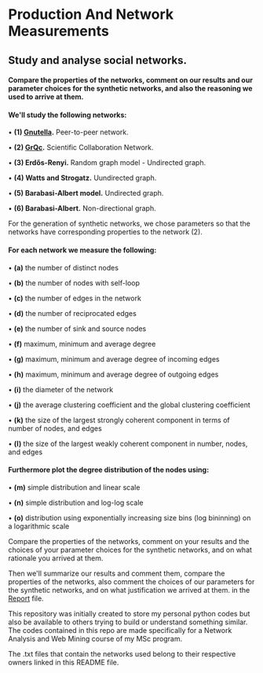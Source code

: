 # Production And Network Measurements
## **Study and analyse social networks.**

#### Compare the properties of the networks, comment on our results and our parameter choices for the synthetic networks, and also the reasoning we used to arrive at them.

#### We'll study the following networks:

  • **(1) [Gnutella](https://snap.stanford.edu/data/p2p-Gnutella05.html).** Peer-to-peer network.
  
  • **(2) [GrQc](https://snap.stanford.edu/data/ca-GrQc.html).** Scientific Collaboration Network.
  
  • **(3) Erdős-Renyi.** Random graph model - Undirected graph.
    
  • **(4) Watts and Strogatz.** Uundirected graph.
      
  • **(5) Barabasi-Albert model.** Undirected graph.
        
  • **(6) Barabasi-Albert.** Non-directional graph.

For the generation of synthetic networks, we chose parameters so that the networks have corresponding properties to the network (2).

#### For each network we measure the following:

  • **(a)** the number of distinct nodes
  
  • **(b)** the number of nodes with self-loop
  
  • **(c)** the number of edges in the network
  
  • **(d)** the number of reciprocated edges
  
  • **(e)** the number of sink and source nodes
  
  • **(f)** maximum, minimum and average degree
  
  • **(g)** maximum, minimum and average degree of incoming edges
  
  • **(h)** maximum, minimum and average degree of outgoing edges
  
  • **(i)** the diameter of the network
  
  • **(j)** the average clustering coefficient and the global clustering coefficient
  
  • **(k)** the size of the largest strongly coherent component in terms of number of nodes, and edges
  
  • **(l)** the size of the largest weakly coherent component in number, nodes, and edges

#### Furthermore plot the degree distribution of the nodes using:

  • **(m)** simple distribution and linear scale
  
  • **(n)** simple distribution and log-log scale
  
  • **(o)** distribution using exponentially increasing size bins (log bininning) on a logarithmic scale
 
Compare the properties of the networks, comment on your results and the choices of
your parameter choices for the synthetic networks, and on what rationale you arrived at them.


Then we'll summarize our results and comment them, compare the properties of the networks, also comment the choices of our parameters for the synthetic networks, and on what justification we arrived at them. in the [Report](https://github.com/christakakis/network_analysis/blob/main/productionAndNetworkMeasurements/Production%20and%20Network%20Measurements%20Report.pdf) file.

This repository was initially created to store my personal python codes but also be available to others trying to build or understand something similar.
The codes contained in this repo are made specifically for a Network Analysis and Web Mining course of my MSc program.

The .txt files that contain the networks used belong to their respective owners linked in this README file. 
